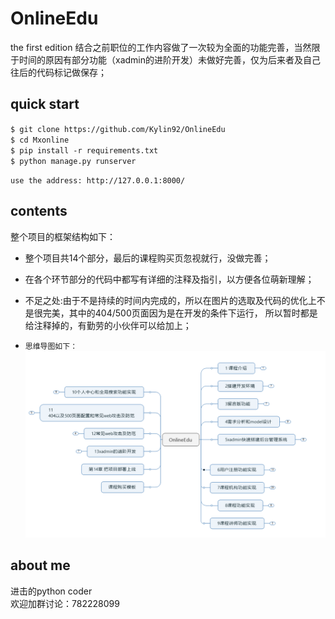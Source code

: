 # OnlineEdu
the first edition
结合之前职位的工作内容做了一次较为全面的功能完善，当然限于时间的原因有部分功能（xadmin的进阶开发）未做好完善，仅为后来者及自己往后的代码标记做保存；

## quick start

`$ git clone https://github.com/Kylin92/OnlineEdu`<br>
`$ cd Mxonline`<br>
`$ pip install -r requirements.txt`<br>
`$ python manage.py runserver`<br>

`use the address: http://127.0.0.1:8000/`

## contents
整个项目的框架结构如下：
* 整个项目共14个部分，最后的课程购买页忽视就行，没做完善；
* 在各个环节部分的代码中都写有详细的注释及指引，以方便各位萌新理解；
* 不足之处:由于不是持续的时间内完成的，所以在图片的选取及代码的优化上不是很完美，其中的404/500页面因为是在开发的条件下运行，
所以暂时都是给注释掉的，有勤劳的小伙伴可以给加上；

* `思维导图如下：`
![](https://github.com/Kylin92/OnlineEdu/blob/master/images/001.PNG)

## about me
进击的python coder<br>
欢迎加群讨论：782228099<br>
